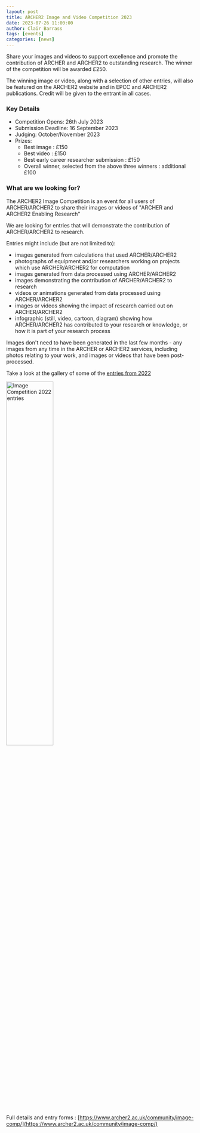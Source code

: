 ```yaml
---
layout: post
title: ARCHER2 Image and Video Competition 2023
date: 2023-07-26 11:00:00
author: Clair Barrass
tags: [events]
categories: [news]
---
```



Share your images and videos to support excellence and promote the contribution of ARCHER and ARCHER2 to outstanding research.
The winner of the competition will be awarded £250.

The winning image or video, along with a selection of other entries, will also be featured on the ARCHER2 website and in EPCC and ARCHER2 publications. Credit will be given to the entrant in all cases.

<!--more-->

### Key Details 

- Competition Opens: 26th July 2023
- Submission Deadline: 16 September 2023
- Judging: October/November 2023
- Prizes:
    - Best image : £150
    - Best video : £150
    - Best early career researcher submission : £150
    - Overall winner, selected from the above three winners : additional £100

### What are we looking for?

The ARCHER2 Image Competition is an event for all users of ARCHER/ARCHER2 to share their images or videos of "ARCHER and ARCHER2 Enabling Research"

We are looking for entries that will demonstrate the contribution of ARCHER/ARCHER2 to research.

Entries might include (but are not limited to):

-    images generated from calculations that used ARCHER/ARCHER2
-    photographs of equipment and/or researchers working on projects which use ARCHER/ARCHER2 for computation
-    images generated from data processed using ARCHER/ARCHER2
-    images demonstrating the contribution of ARCHER/ARCHER2 to research
-    videos or animations generated from data processed using ARCHER/ARCHER2
-    images or videos showing the impact of research carried out on ARCHER/ARCHER2
-    infographic (still, video, cartoon, diagram) showing how ARCHER/ARCHER2 has contributed to your research or knowledge, or how it is part of your research process

Images don't need to have been generated in the last few months - any images from any time in the ARCHER or ARCHER2 services, including photos relating to your work, and images or videos that have been post-processed.

Take a look at the gallery of some of the [entries from 2022](https://www.archer2.ac.uk/about/gallery/2022-image-comp/) 

<img src="{{ site.baseurl }}/community/image-comp/ImageComp2022.gif" alt="Image Competition 2022 entries" title="Image Competition 2022 entries" style="width: 50%" />




Full details and entry forms : [https://www.archer2.ac.uk/community/image-comp/](https://www.archer2.ac.uk/community/image-comp/)


